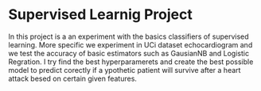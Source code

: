 # Supervised Learnig Project

In this project is a an experiment with the basics classifiers of supervised learning. More specific we experiment in UCi dataset echocardiogram and we test the accuracy of basic estimators such as GausianNB and Logistic Regration. I try find the best hyperparamerets and create the best possible model to predict corectly if a ypothetic patient will survive after a heart attack besed on certain given features. 
